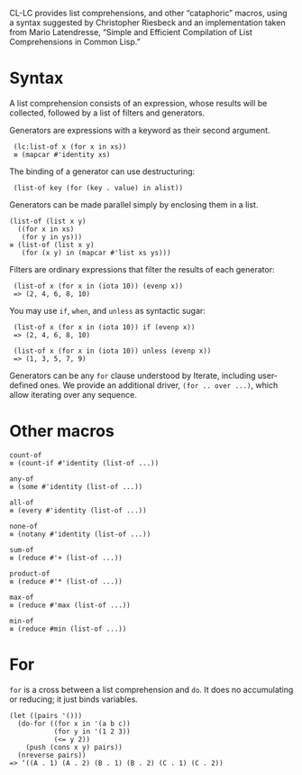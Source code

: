 CL-LC provides list comprehensions, and other “cataphoric” macros,
using a syntax suggested by Christopher Riesbeck and an
implementation taken from Mario Latendresse, “Simple and Efficient
Compilation of List Comprehensions in Common Lisp.”

# Syntax

A list comprehension consists of an expression, whose results will be
collected, followed by a list of filters and generators.

Generators are expressions with a keyword as their second argument.

     (lc:list-of x (for x in xs))
     ≡ (mapcar #'identity xs)

The binding of a generator can use destructuring:

     (list-of key (for (key . value) in alist))

Generators can be made parallel simply by enclosing them in a list.

    (list-of (list x y)
      ((for x in xs)
       (for y in ys)))
    ≡ (list-of (list x y)
       (for (x y) in (mapcar #'list xs ys)))

Filters are ordinary expressions that filter the results of each
generator:

     (list-of x (for x in (iota 10)) (evenp x))
     => (2, 4, 6, 8, 10)

You may use `if`, `when`, and `unless` as syntactic sugar:

     (list-of x (for x in (iota 10)) if (evenp x))
     => (2, 4, 6, 8, 10)

     (list-of x (for x in (iota 10)) unless (evenp x))
     => (1, 3, 5, 7, 9)

Generators can be any `for` clause understood by Iterate, including
user-defined ones. We provide an additional driver, `(for .. over
...)`, which allow iterating over any sequence.


# Other macros

    count-of
    ≡ (count-if #'identity (list-of ...))

    any-of
    ≡ (some #'identity (list-of ...))

    all-of
    ≡ (every #'identity (list-of ...))

    none-of
    ≡ (notany #'identity (list-of ...))

    sum-of
    ≡ (reduce #'+ (list-of ...))

    product-of
    ≡ (reduce #'* (list-of ...))

    max-of
    ≡ (reduce #'max (list-of ...))

    min-of
    ≡ (reduce #min (list-of ...))

# For

`for` is a cross between a list comprehension and `do`. It does no
accumulating or reducing; it just binds variables.

    (let ((pairs '()))
      (do-for ((for x in '(a b c))
               (for y in '(1 2 3))
               (<= y 2))
        (push (cons x y) pairs))
      (nreverse pairs))
    => ‘((A . 1) (A . 2) (B . 1) (B . 2) (C . 1) (C . 2))
